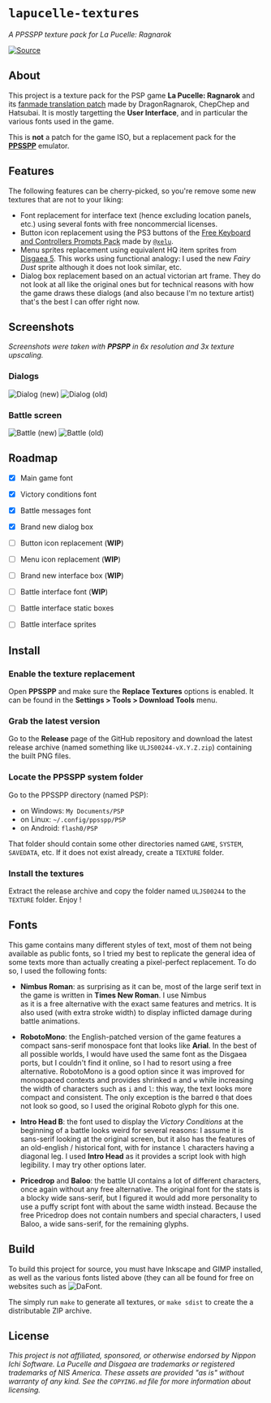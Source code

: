 # `lapucelle-textures`

*A PPSSPP texture pack for La Pucelle: Ragnarok*

[![Source](https://img.shields.io/badge/source-GitHub-303030.svg?maxAge=2678400&style=flat-square)](https://github.com/althonos/lapucelle-textures)

## About

This project is a texture pack for the PSP game 
**La Pucelle: Ragnarok** and its [fanmade translation patch](https://gbatemp.net/threads/psp-la-pucelle-ragnarok-translation.320662/)
made by DragonRagnarok, ChepChep and Hatsubai. It is mostly 
targetting the **User Interface**, and in particular the 
various fonts used in the game.

This is **not** a patch for the game ISO, but a replacement
pack for the [**PPSSPP**](https://www.ppsspp.org/) emulator.


## Features

The following features can be cherry-picked, so you're remove some new textures that
are not to your liking:

* Font replacement for interface text (hence excluding location panels, etc.)
  using several fonts with free noncommercial licenses.
* Button icon replacement using the PS3 buttons of the
  [Free Keyboard and Controllers Prompts Pack](https://opengameart.org/content/free-keyboard-and-controllers-prompts-pack)
  made by [`@xelu`](https://twitter.com/xelubest).
* Menu sprites replacement using equivalent HQ item sprites from [Disgaea 5](https://www.spriters-resource.com/nintendo_switch/disgaea5complete/).
  This works using functional analogy: I used the new *Fairy Dust* sprite although it does not look similar, etc.
* Dialog box replacement based on an actual victorian art frame. They do not look at all like the original
  ones but for technical reasons with how the game draws these dialogs (and also because I'm no texture artist) 
  that's the best I can offer right now.

## Screenshots

*Screenshots were taken with **PPSPP** in 6x resolution and 3x texture upscaling.*

### Dialogs

![Dialog (new)](https://raw.githubusercontent.com/althonos/lapucelle-textures/master/static/screen1-new.png)
![Dialog (old)](https://raw.githubusercontent.com/althonos/lapucelle-textures/master/static/screen1-old.png)

### Battle screen

![Battle (new)](https://raw.githubusercontent.com/althonos/lapucelle-textures/master/static/screen3-new.png)
![Battle (old)](https://raw.githubusercontent.com/althonos/lapucelle-textures/master/static/screen3-old.png)

## Roadmap

- [x] Main game font
- [x] Victory conditions font 
- [x] Battle messages font 
- [x] Brand new dialog box
- [ ] Button icon replacement (**WIP**)
- [ ] Menu icon replacement (**WIP**)
- [ ] Brand new interface box (**WIP**)
- [ ] Battle interface font (**WIP**)
- [ ] Battle interface static boxes
- [ ] Battle interface sprites


## Install

### Enable the texture replacement

Open **PPSSPP** and make sure the **Replace Textures** options is
enabled. It can be found in the **Settings > Tools > Download Tools** 
menu.

### Grab the latest version

Go to the **Release** page of the GitHub repository and download the 
latest release archive (named something like `ULJS00244-vX.Y.Z.zip`)
containing the built PNG files.

### Locate the PPSSPP system folder

Go to the PPSSPP directory (named PSP):
* on Windows: `My Documents/PSP`
* on Linux: `~/.config/ppsspp/PSP`
* on Android: `flash0/PSP`

That folder should contain some other directories named `GAME`, `SYSTEM`,
`SAVEDATA`, etc. If it does not exist already, create a `TEXTURE` folder.

### Install the textures

Extract the release archive and copy the folder named `ULJS00244` to 
the `TEXTURE` folder. Enjoy !

## Fonts

This game contains many different styles of text, most of them not 
being available as public fonts, so I tried my best to replicate the 
general idea of some texts more than actually creating a pixel-perfect
replacement. To do so, I used the following fonts:

* **Nimbus Roman**: as surprising as it can be, most of the large serif
  text in the game is written in **Times New Roman**. I use Nimbus  
  as it is a free alternative with the exact same features and metrics.
  It is also used (with extra stroke width) to display inflicted damage 
  during battle animations.

* **RobotoMono**: the English-patched version of the game features a 
  compact sans-serif monospace font that looks like **Arial**. In the 
  best of all possible worlds, I would have used the same font as the
  Disgaea ports, but I couldn't find it online, so I had to resort 
  using a free alternative. RobotoMono is a good option since it 
  was improved for monospaced contexts and provides shrinked `m` and 
  `w` while increasing the width of characters such as `i` and `l`:
  this way, the text looks more compact and consistent. The only 
  exception is the barred `0` that does not look so good, so I used the
  original Roboto glyph for this one.

* **Intro Head B**: the font used to display the *Victory Conditions*
  at the beginning of a battle looks weird for several reasons: I assume
  it is sans-serif looking at the original screen, but it also has the 
  features of an old-english / historical font, with for instance `l`
  characters having a diagonal leg. I used **Intro Head** as it provides
  a script look with high legibility. I may try other options later.

* **Pricedrop** and **Baloo**: the battle UI contains a lot of different 
  characters, once again without any free alternative. The original font
  for the stats is a blocky wide sans-serif, but I figured it would add more 
  personality to use a puffy script font with about the same width instead.
  Because the free Pricedrop does not contain numbers and special 
  characters, I used Baloo, a wide sans-serif, for the remaining glyphs.


## Build

To build this project for source, you must have Inkscape and GIMP installed,
as well as the various fonts listed above (they can all be found for free 
on websites such as ![DaFont](https://www.dafont.com).

The simply run `make` to generate all textures, or `make sdist` to create the
a distributable ZIP archive.


## License

*This project is not affiliated, sponsored, or otherwise endorsed by Nippon Ichi Software. 
La Pucelle and Disgaea are trademarks or registered trademarks of NIS America. 
These assets are provided "as is" without warranty of any kind. See the `COPYING.md` file 
for more information about licensing.*
